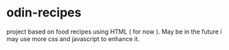 # odin-recipes
project based on food recipes using HTML ( for now ). May be in the future i may use more css and javascript to enhance it.
